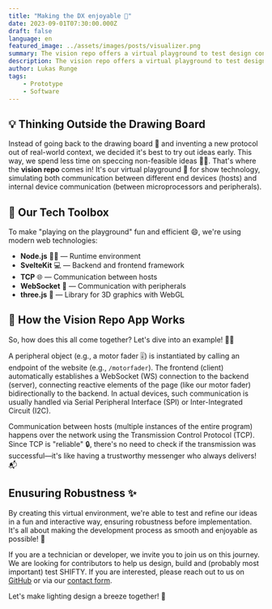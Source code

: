 ```yaml
---
title: "Making the DX enjoyable 🎉"
date: 2023-09-01T07:30:00.000Z
draft: false
language: en
featured_image: ../assets/images/posts/visualizer.png
summary: The vision repo offers a virtual playground to test design concepts early, using web technologies to simulate device communication.
description: The vision repo offers a virtual playground to test design concepts early, using web technologies to simulate device communication.
author: Lukas Runge
tags:
    - Prototype
    - Software
---
```


## 💡 Thinking Outside the Drawing Board

Instead of going back to the drawing board 🎨 and inventing a new protocol out of real-world context, we decided it's best to try out ideas early. This way, we spend less time on speccing non-feasible ideas 🚫💡. That's where the **vision repo** comes in! It's our virtual playground 🛝 for show technology, simulating both communication between different end devices (hosts) and internal device communication (between microprocessors and peripherals).

## 🧰 Our Tech Toolbox

To make "playing on the playground" fun and efficient 😄, we're using modern web technologies:

- **Node.js** 🏃‍♂️ — Runtime environment
- **SvelteKit** 💻 — Backend and frontend framework
- **TCP** 🌐 — Communication between hosts
- **WebSocket** 📡 — Communication with peripherals
- **three.js** 🎨 — Library for 3D graphics with WebGL

## 🚀 How the Vision Repo App Works

So, how does this all come together? Let's dive into an example! 🏊‍♂️

A peripheral object (e.g., a motor fader 🎚️) is instantiated by calling an endpoint of the website (e.g., `/motorfader`). The frontend (client) automatically establishes a WebSocket (WS) connection to the backend (server), connecting reactive elements of the page (like our motor fader) bidirectionally to the backend. In actual devices, such communication is usually handled via Serial Peripheral Interface (SPI) or Inter-Integrated Circuit (I2C).

Communication between hosts (multiple instances of the entire program) happens over the network using the Transmission Control Protocol (TCP). Since TCP is "reliable" 🔒, there's no need to check if the transmission was successful—it's like having a trustworthy messenger who always delivers! 📬

## Enusuring Robustness ✨
By creating this virtual environment, we're able to test and refine our ideas in a fun and interactive way, ensuring robustness before implementation. It's all about making the development process as smooth and enjoyable as possible! 🎈

If you are a technician or developer, we invite you to join us on this journey. We are looking for contributors to help us design, build and (probably most important) test SHIFTY. If you are interested, please reach out to us on [GitHub](https://github.com/oshifty) or via our [contact form](/contact).

Let's make lighting design a breeze together! 🌈
